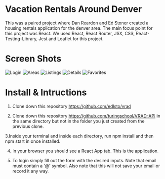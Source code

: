 # Vacation Rentals Around Denver

This was a paired project where Dan Reardon and Ed Stoner created a housing rentals application for the denver area. The main focus point for this project was React. We used React, React Router, JSX, CSS, React-Testing-Library, Jest and Leaflet for this project.

# Screen Shots

![Login](https://user-images.githubusercontent.com/4350550/78462695-d12dda00-7691-11ea-8a0f-196590768f97.png)
![Areas](https://user-images.githubusercontent.com/4350550/78462707-e0ad2300-7691-11ea-9439-3ad0b3c05ae5.png)
![Listings](https://user-images.githubusercontent.com/4350550/78511554-c5f2b100-775a-11ea-89e3-c9ea24f6748f.png)
![Details](https://user-images.githubusercontent.com/4350550/78462741-28cc4580-7692-11ea-993f-90b8e8d344ca.png)
![Favorites](https://user-images.githubusercontent.com/4350550/78511576-f9cdd680-775a-11ea-9587-f389a6823e7b.png)

# Install & Intructions

1. Clone down this repository https://github.com/edlsto/vrad

2. Clone down this repository https://github.com/turingschool/VRAD-API in the same directory but not in the folder you just created from the previous clone.

3.Inside your terminal and inside each directory, run npm install and then npm start in once installed.

4. In your browser you should see a React App tab. This is the application.

5. To login simply fill out the form with the desired inputs. Note that email must contain a '@' symbol. Also note that this will not save your email or record it any way.
